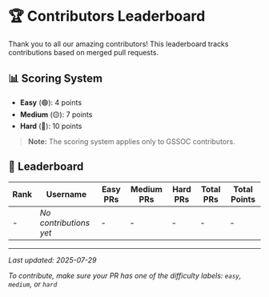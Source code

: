 # 🏆 Contributors Leaderboard

Thank you to all our amazing contributors! This leaderboard tracks contributions based on merged pull requests.

## 📊 Scoring System

- **Easy** (🟢): 4 points
- **Medium** (🟡): 7 points  
- **Hard** (🔴): 10 points

> **Note:** The scoring system applies only to GSSOC contributors.

## 🎯 Leaderboard

| Rank | Username | Easy PRs | Medium PRs | Hard PRs | Total PRs | Total Points |
|------|----------|----------|------------|----------|-----------|--------------|
| - | *No contributions yet* | - | - | - | - | - |

---

*Last updated: 2025-07-29*

*To contribute, make sure your PR has one of the difficulty labels: `easy`, `medium`, or `hard`*
